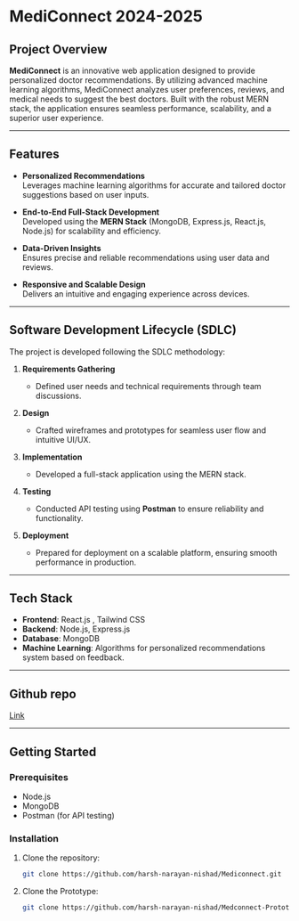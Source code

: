 # MediConnect 2024-2025  

## Project Overview  
**MediConnect** is an innovative web application designed to provide personalized doctor recommendations. By utilizing advanced machine learning algorithms, MediConnect analyzes user preferences, reviews, and medical needs to suggest the best doctors. Built with the robust MERN stack, the application ensures seamless performance, scalability, and a superior user experience.  

---

## Features  
- **Personalized Recommendations**  
  Leverages machine learning algorithms for accurate and tailored doctor suggestions based on user inputs.  

- **End-to-End Full-Stack Development**  
  Developed using the **MERN Stack** (MongoDB, Express.js, React.js, Node.js) for scalability and efficiency.  

- **Data-Driven Insights**  
  Ensures precise and reliable recommendations using user data and reviews.  

- **Responsive and Scalable Design**  
  Delivers an intuitive and engaging experience across devices.  

---

## Software Development Lifecycle (SDLC)  
The project is developed following the SDLC methodology:  

1. **Requirements Gathering**  
   - Defined user needs and technical requirements through team discussions.  

2. **Design**  
   - Crafted wireframes and prototypes for seamless user flow and intuitive UI/UX.  

3. **Implementation**  
   - Developed a full-stack application using the MERN stack.  

4. **Testing**  
   - Conducted API testing using **Postman** to ensure reliability and functionality.  

5. **Deployment**  
   - Prepared for deployment on a scalable platform, ensuring smooth performance in production.  

---

## Tech Stack  
- **Frontend**: React.js , Tailwind CSS
- **Backend**: Node.js, Express.js  
- **Database**: MongoDB  
- **Machine Learning**: Algorithms for personalized recommendations system based on feedback.  

---

## Github repo
[Link](https://github.com/harsh-narayan-nishad/Mediconnect)  

---

## Getting Started  

### Prerequisites  
- Node.js  
- MongoDB  
- Postman (for API testing)  

### Installation  
1. Clone the repository:  
   ```bash  
   git clone https://github.com/harsh-narayan-nishad/Mediconnect.git
2. Clone the Prototype:  
   ```bash  
   git clone https://github.com/harsh-narayan-nishad/Medconnect-Prototype.git  
